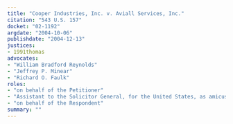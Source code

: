 ```yaml
---
title: "Cooper Industries, Inc. v. Aviall Services, Inc."
citation: "543 U.S. 157"
docket: "02-1192"
argdate: "2004-10-06"
publishdate: "2004-12-13"
justices:
- 1991thomas
advocates:
- "William Bradford Reynolds"
- "Jeffrey P. Minear"
- "Richard O. Faulk"
roles:
- "on behalf of the Petitioner"
- "Assistant to the Solicitor General, for the United States, as amicus curiae, supporting the Petitioner"
- "on behalf of the Respondent"
summary: ""
---
```


